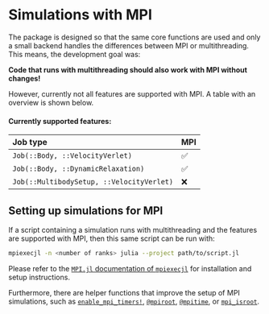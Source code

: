 # Simulations with MPI

The package is designed so that the same core functions are used and only a small backend handles the differences between MPI or multithreading.
This means, the development goal was:

**Code that runs with multithreading should also work with MPI without changes!**

However, currently not all features are supported with MPI. A table with an overview is shown below.

#### Currently supported features:

| Job type | MPI |
|:---|:---|
| `Job(::Body, ::VelocityVerlet)` | ✅ | 
| `Job(::Body, ::DynamicRelaxation)` | ✅ | 
| `Job(::MultibodySetup, ::VelocityVerlet)` | ❌ | 

## Setting up simulations for MPI

If a script containing a simulation runs with multithreading and the features are supported with MPI, then this same script can be run with:
```bash
mpiexecjl -n <number of ranks> julia --project path/to/script.jl
```
Please refer to the [`MPI.jl` documentation of `mpiexecjl`](https://juliaparallel.org/MPI.jl/latest/usage/#Installation) for installation and setup instructions.

Furthermore, there are helper functions that improve the setup of MPI simulations, such as [`enable_mpi_timers!`](@ref), [`@mpiroot`](@ref), [`@mpitime`](@ref), or [`mpi_isroot`](@ref).

